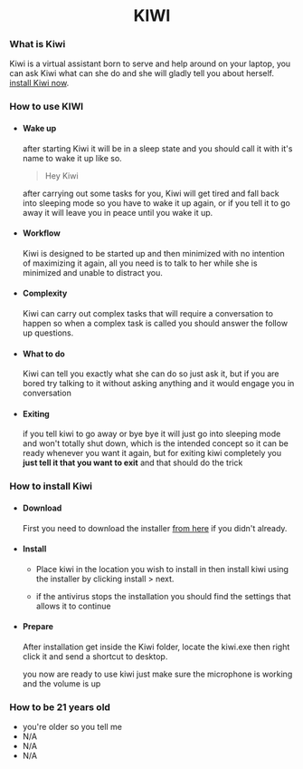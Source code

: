 <h1 align="center">KIWI</h1>

### What is Kiwi
Kiwi is a virtual assistant born to serve and help around on your laptop, you can ask Kiwi what can she do and she will gladly tell you about herself. [install Kiwi now](https://github.com/karimkohel/Kiwi/releases/download/v1.2.1/kiwi.exe).


### How to use KIWI

 - #### Wake up
    after starting Kiwi it will be in a sleep state and you should call it with it's name to wake it up like so.

    > Hey Kiwi

    after carrying out some tasks for you, Kiwi will get tired and fall back into sleeping mode so you have to wake it up again, or if you tell it to go away it will leave you in peace until you wake it up.

 - #### Workflow
    Kiwi is designed to be started up and then minimized with no intention of maximizing it again, all you need is to talk to her while she is minimized and unable to distract you.

 - #### Complexity
    Kiwi can carry out complex tasks that will require a conversation to happen so when a complex task is called you should answer the follow up questions.

 - #### What to do
    Kiwi can tell you exactly what she can do so just ask it, but if you are bored try talking to it without asking anything and it would engage you in conversation

- #### Exiting
    if you tell kiwi to go away or bye bye it will just go into sleeping mode and won't totally shut down, which is the intended concept so it can be ready whenever you want it again, but for exiting kiwi completely you **just tell it that you want to exit** and that should do the trick

### How to install Kiwi

 - #### Download
    First you need to download the installer [from here](https://github.com/karimkohel/Kiwi/releases/download/v1.2.1/kiwi.exe) if you didn't already.

 - #### Install
     - Place kiwi in the location you wish to install in then
    install kiwi using the installer by clicking install > next.

     - if the antivirus stops the installation you should find the settings that allows it to continue 

 - #### Prepare
    After installation get inside the Kiwi folder, locate the kiwi.exe then right click it and send a shortcut to desktop.

    you now are ready to use kiwi just make sure the microphone is working and the volume is up

### How to be 21 years old
 - you're older so you tell me
 - N/A
 - N/A
 - N/A
